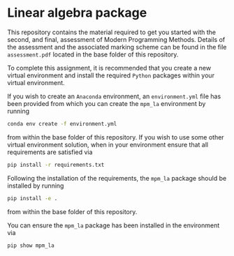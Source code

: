 # Linear algebra package

This repository contains the material required to get you started with the
second, and final, assessment of Modern Programming Methods. Details of the assessment and the
associated marking scheme can be found in the file `assessment.pdf` located in the base folder
of this repository.

To complete this assignment, it is recommended that
you create a new virtual environment and install the required `Python` packages
within your virtual environment.

If you wish to create an `Anaconda` environment, an `environment.yml` file has
been provided from which you can create the `mpm_la` environment
by running
```bash
conda env create -f environment.yml
```
from within the base folder of this repository. If you wish to use some other virtual environment solution,
when in your environment ensure that all requirements are satisfied via
```bash
pip install -r requirements.txt
```

Following the installation of the requirements, the `mpm_la` package should be installed by running
```bash
pip install -e .
```
from within the base folder of this repository.

You can ensure the `mpm_la` package has been installed in the environment via
```bash
pip show mpm_la
```
